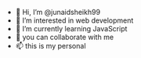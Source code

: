 - 👋 Hi, I’m @junaidsheikh99
- 👀 I’m interested in web development
- 🌱 I’m currently learning JavaScript
- 💞️ you can collaborate with me
- 📫 this is my personal

<!---
junaidsheikh99/junaidsheikh99 is a ✨ special ✨ repository because its `README.md` (this file) appears on your GitHub profile.
You can click the Preview link to take a look at your changes.
--->
